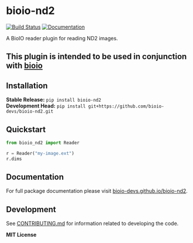 # bioio-nd2

[![Build Status](https://github.com/bioio-devs/bioio-nd2/actions/workflows/ci.yml/badge.svg)](https://github.com/bioio-devs/bioio-nd2/actions)
[![Documentation](https://github.com/bioio-devs/bioio-nd2/actions/workflows/docs.yml/badge.svg)](https://bioio-devs.github.io/bioio-nd2)

A BioIO reader plugin for reading ND2 images.

This plugin is intended to be used in conjunction with [bioio](https://github.com/bioio-devs/bioio)
---

## Installation

**Stable Release:** `pip install bioio-nd2`<br>
**Development Head:** `pip install git+https://github.com/bioio-devs/bioio-nd2.git`

## Quickstart

```python
from bioio_nd2 import Reader 

r = Reader("my-image.ext")
r.dims
```

## Documentation

For full package documentation please visit [bioio-devs.github.io/bioio-nd2](https://bioio-devs.github.io/bioio-nd2).

## Development

See [CONTRIBUTING.md](CONTRIBUTING.md) for information related to developing the code.

**MIT License**
